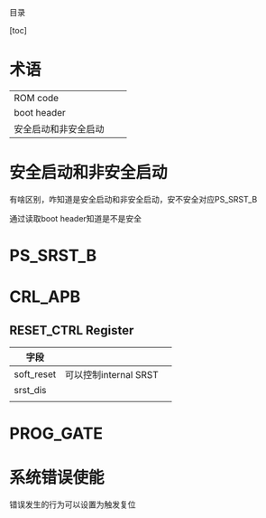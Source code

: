 



目录

[toc]

# 术语

|                      |      |      |
| -------------------- | ---- | ---- |
| ROM code             |      |      |
| boot header          |      |      |
| 安全启动和非安全启动 |      |      |



# 安全启动和非安全启动

有啥区别，咋知道是安全启动和非安全启动，安不安全对应PS_SRST_B

通过读取boot header知道是不是安全



# PS_SRST_B



# CRL_APB

## RESET_CTRL Register

| 字段       |                       |      |
| ---------- | --------------------- | ---- |
| soft_reset | 可以控制internal SRST |      |
| srst_dis   |                       |      |
|            |                       |      |



# PROG_GATE



# 系统错误使能

错误发生的行为可以设置为触发复位